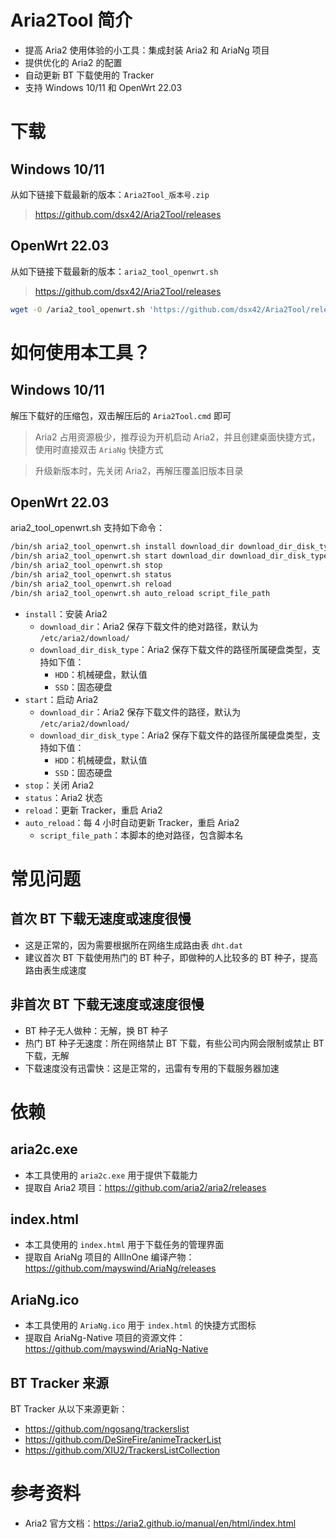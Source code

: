 # Aria2Tool 简介

* 提高 Aria2 使用体验的小工具：集成封装 Aria2 和 AriaNg 项目
* 提供优化的 Aria2 的配置
* 自动更新 BT 下载使用的 Tracker
* 支持 Windows 10/11 和 OpenWrt 22.03

# 下载

## Windows 10/11

从如下链接下载最新的版本：`Aria2Tool_版本号.zip`

> https://github.com/dsx42/Aria2Tool/releases

## OpenWrt 22.03

从如下链接下载最新的版本：`aria2_tool_openwrt.sh`

> https://github.com/dsx42/Aria2Tool/releases

```bash
wget -O /aria2_tool_openwrt.sh 'https://github.com/dsx42/Aria2Tool/releases/download/版本号/aria2_tool_openwrt.sh'
```

# 如何使用本工具？

## Windows 10/11

解压下载好的压缩包，双击解压后的 `Aria2Tool.cmd` 即可

> Aria2 占用资源极少，推荐设为开机启动 Aria2，并且创建桌面快捷方式，使用时直接双击 `AriaNg` 快捷方式  

> 升级新版本时，先关闭 Aria2，再解压覆盖旧版本目录

## OpenWrt 22.03

aria2_tool_openwrt.sh 支持如下命令：

```bash
/bin/sh aria2_tool_openwrt.sh install download_dir download_dir_disk_type
/bin/sh aria2_tool_openwrt.sh start download_dir download_dir_disk_type
/bin/sh aria2_tool_openwrt.sh stop
/bin/sh aria2_tool_openwrt.sh status
/bin/sh aria2_tool_openwrt.sh reload
/bin/sh aria2_tool_openwrt.sh auto_reload script_file_path
```

* `install`：安装 Aria2
    * `download_dir`：Aria2 保存下载文件的绝对路径，默认为 `/etc/aria2/download/`
    * `download_dir_disk_type`：Aria2 保存下载文件的路径所属硬盘类型，支持如下值：
        * `HDD`：机械硬盘，默认值
        * `SSD`：固态硬盘
* `start`：启动 Aria2
    * `download_dir`：Aria2 保存下载文件的路径，默认为 `/etc/aria2/download/`
    * `download_dir_disk_type`：Aria2 保存下载文件的路径所属硬盘类型，支持如下值：
        * `HDD`：机械硬盘，默认值
        * `SSD`：固态硬盘
* `stop`：关闭 Aria2
* `status`：Aria2 状态
* `reload`：更新 Tracker，重启 Aria2
* `auto_reload`：每 4 小时自动更新 Tracker，重启 Aria2
    * `script_file_path`：本脚本的绝对路径，包含脚本名

# 常见问题

## 首次 BT 下载无速度或速度很慢

* 这是正常的，因为需要根据所在网络生成路由表 `dht.dat`  
* 建议首次 BT 下载使用热门的 BT 种子，即做种的人比较多的 BT 种子，提高路由表生成速度

## 非首次 BT 下载无速度或速度很慢

* BT 种子无人做种：无解，换 BT 种子
* 热门 BT 种子无速度：所在网络禁止 BT 下载，有些公司内网会限制或禁止 BT 下载，无解
* 下载速度没有迅雷快：这是正常的，迅雷有专用的下载服务器加速

# 依赖

## aria2c.exe

* 本工具使用的 `aria2c.exe` 用于提供下载能力
* 提取自 Aria2 项目：https://github.com/aria2/aria2/releases

## index.html

* 本工具使用的 `index.html` 用于下载任务的管理界面
* 提取自 AriaNg 项目的 AllInOne 编译产物： https://github.com/mayswind/AriaNg/releases

## AriaNg.ico

* 本工具使用的 `AriaNg.ico` 用于 `index.html` 的快捷方式图标
* 提取自 AriaNg-Native 项目的资源文件：https://github.com/mayswind/AriaNg-Native

## BT Tracker 来源

BT Tracker 从以下来源更新：

* https://github.com/ngosang/trackerslist
* https://github.com/DeSireFire/animeTrackerList
* https://github.com/XIU2/TrackersListCollection

# 参考资料

* Aria2 官方文档：https://aria2.github.io/manual/en/html/index.html

